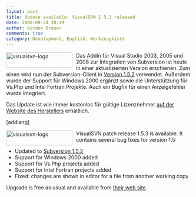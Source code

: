 ```yaml
---
layout: post
title: Update available: VisualSVN 1.5.3 released
date: 2008-09-24 20:19
author: Gordon Breuer
comments: true
category: Development, English, Werkzeugkiste
---
```

<p><a href="http://www.visualsvn.com/" target="_blank"><img title="visualsvn-logo" style="border-top-width: 0px; display: inline; border-left-width: 0px; border-bottom-width: 0px; margin: 0px 10px 0px 0px; border-right-width: 0px" height="41" alt="visualsvn-logo" src="http://anheledirwp.blob.core.windows.net/wordpress/2008/09/visualsvn-logo_6.gif" width="180" align="left" border="0" /></a> Das Addin für Visual Studio 2003, 2005 und 2008 zur Integration von Subversion ist heute in einer aktualisierten Version erschienen. Zum einen wird nun der Subversion-Client in <a href="http://svn.collab.net/repos/svn/tags/1.5.2/CHANGES" target="_blank">Version 1.5.2</a> verwendet. Außerdem wurde der Support für Windows 2000 ergänzt sowie die Unterstützung für Vs.Php und Intel Fortran Projekte. Auch ein Bugfix für einen Anzeigefehler wurde integriert.</p>  <p>Das Update ist wie immer kostenlos für gültige Lizenznehmer <a href="http://www.visualsvn.com/visualsvn/download/" target="_blank">auf der Website des Herstellers</a> erhältlich.</p> [addlang]   <p><a href="http://www.visualsvn.com/" target="_blank"><img title="visualsvn-logo" style="border-top-width: 0px; display: inline; border-left-width: 0px; border-bottom-width: 0px; margin: 0px 10px 0px 0px; border-right-width: 0px" height="41" alt="visualsvn-logo" src="http://anheledirwp.blob.core.windows.net/wordpress/2008/09/visualsvn-logo_5.gif" width="180" align="left" border="0" /></a> VisualSVN patch release 1.5.3 is available. It contains several bug fixes for version 1.5:</p>  <ul style="clear: both">   <li>Updated to <a href="http://svn.collab.net/repos/svn/tags/1.5.2/CHANGES" target="_blank">Subversion 1.5.2</a> </li>    <li>Support for Windows 2000 added </li>    <li>Support for Vs.Php projects added </li>    <li>Support for Intel Fortran projects added </li>    <li>Fixed: changes are shown in editor for a file from another working copy </li> </ul>  <p>Upgrade is free as usual and available from <a href="http://www.visualsvn.com/visualsvn/download/" target="_blank">their web site</a>.</p>
